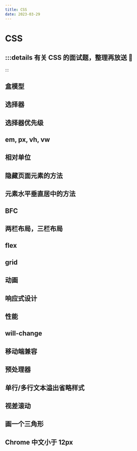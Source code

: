 ```yaml
---
title: CSS
date: 2023-03-29
---
```


# CSS

:::details 有关 CSS 的面试题，整理再放送 📢
- 
:::

## 盒模型

## 选择器

## 选择器优先级

## em, px, vh, vw

## 相对单位

## 隐藏页面元素的方法

## 元素水平垂直居中的方法

## BFC

## 两栏布局，三栏布局

## flex

## grid

## 动画

## 响应式设计

## 性能

## will-change

## 移动端兼容

## 预处理器

## 单行/多行文本溢出省略样式

## 视差滚动

## 画一个三角形

## Chrome 中文小于 12px

